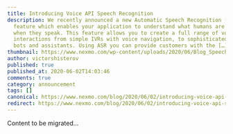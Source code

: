 ```yaml
---
title: Introducing Voice API Speech Recognition
description: We recently announced a new Automatic Speech Recognition (ASR)
  feature which enables your application to understand what humans are saying
  when they speak. This feature allows you to create a full range of voice
  interactions from simple IVRs with voice navigation, to sophisticated voice
  bots and assistants. Using ASR you can provide customers with the […]
thumbnail: https://www.nexmo.com/wp-content/uploads/2020/06/Blog_Speech-Recognition_1200x600.png
author: victorshisterov
published: true
published_at: 2020-06-02T14:03:46
comments: true
category: announcement
tags: []
canonical: https://www.nexmo.com/blog/2020/06/02/introducing-voice-api-speech-recognition
redirect: https://www.nexmo.com/blog/2020/06/02/introducing-voice-api-speech-recognition
---
```

Content to be migrated...
